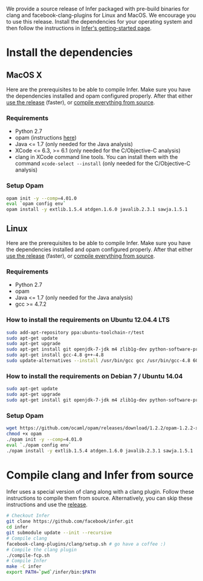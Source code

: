 
We provide a source release of Infer packaged with pre-build binaries for clang and facebook-clang-plugins for Linux and MacOS. We encourage you to use this release.
Install the dependencies for your operating system and then follow the instructions
in [Infer's getting-started page](http://fbinfer.com/docs/getting-started.html).


# Install the dependencies

## MacOS X

Here are the prerequisites to be able to compile Infer. Make sure you have
the dependencies installed and opam configured properly. After that either
[use the release](http://fbinfer.com/docs/getting-started.html) (faster), or [compile everything from source](#compile-clang-and-infer-from-source).

### Requirements

- Python 2.7
- opam (instructions [here](https://opam.ocaml.org/doc/Install.html#OSX))
- Java <= 1.7 (only needed for the Java analysis)
- XCode <= 6.3, >= 6.1 (only needed for the C/Objective-C analysis)
- clang in XCode command line tools. You can install them with the command `xcode-select --install` (only needed for the C/Objective-C analysis)

### Setup Opam

```bash
opam init -y --comp=4.01.0
eval `opam config env`
opam install -y extlib.1.5.4 atdgen.1.6.0 javalib.2.3.1 sawja.1.5.1
```

## Linux
Here are the prerequisites to be able to compile Infer. Make sure you have
the dependencies installed and opam configured properly. After that either
[use the release](http://fbinfer.com/docs/getting-started.html) (faster), or [compile everything from source](#compile-clang-and-infer-from-source).

### Requirements

- Python 2.7
- opam
- Java <= 1.7 (only needed for the Java analysis)
- gcc >= 4.7.2

### How to install the requirements on Ubuntu 12.04.4 LTS

```bash
sudo add-apt-repository ppa:ubuntu-toolchain-r/test
sudo apt-get update
sudo apt-get upgrade
sudo apt-get install git openjdk-7-jdk m4 zlib1g-dev python-software-properties build-essential libgmp-dev libmpfr-dev libmpc-dev unzip
sudo apt-get install gcc-4.8 g++-4.8
sudo update-alternatives --install /usr/bin/gcc gcc /usr/bin/gcc-4.8 60 --slave /usr/bin/g++ g++ /usr/bin/g++-4.8
```

### How to install the requirements on Debian 7 / Ubuntu 14.04

```bash
sudo apt-get update
sudo apt-get upgrade
sudo apt-get install git openjdk-7-jdk m4 zlib1g-dev python-software-properties build-essential libgmp-dev libmpfr-dev libmpc-dev unzip
```

### Setup Opam

```bash
wget https://github.com/ocaml/opam/releases/download/1.2.2/opam-1.2.2-x86_64-Linux -O opam
chmod +x opam
./opam init -y --comp=4.01.0
eval `./opam config env`
./opam install -y extlib.1.5.4 atdgen.1.6.0 javalib.2.3.1 sawja.1.5.1
```

# Compile clang and Infer from source

Infer uses a special version of clang along with a clang plugin. Follow these instructions to compile them from source. Alternatively, you can skip these instructions and use the [release](http://fbinfer.com/docs/getting-started.html).


```bash
# Checkout Infer
git clone https://github.com/facebook/infer.git
cd infer
git submodule update --init --recursive
# Compile clang
facebook-clang-plugins/clang/setup.sh # go have a coffee :)
# Compile the clang plugin
./compile-fcp.sh
# Compile Infer
make -C infer
export PATH=`pwd`/infer/bin:$PATH
```
